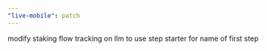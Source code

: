```yaml
---
"live-mobile": patch
---
```


modify staking flow tracking on llm to use step starter for name of first step
